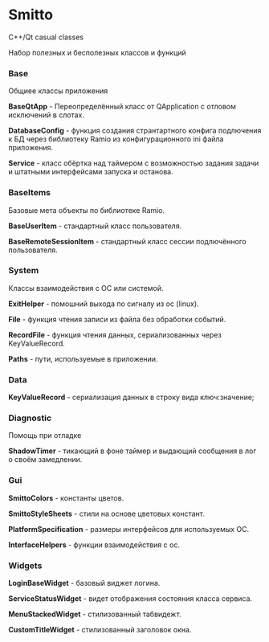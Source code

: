 # Smitto

C++/Qt casual classes

Набор полезных и бесполезных классов и функций
### Base
Общиее классы приложения

**BaseQtApp** - Переопределённый класс от QApplication с отловом исключений в слотах.

**DatabaseConfig** - функция создания странтартного конфига подлючения к БД через библиотеку Ramio из конфигурационного ini файла приложения.

**Service** - класс обёртка над таймером с возможностью задания задачи и штатными интерфейсами запуска и останова. 

### BaseItems
Базовые мета объекты по библиотеке Ramio.

**BaseUserItem** - стандартный класс пользователя.

**BaseRemoteSessionItem** - стандартный класс сессии подлючённого пользователя.

### System
Классы взаимодействия с ОС или системой.

**ExitHelper** - помошний выхода по сигналу из ос (linux).

**File** - функция чтения записи из файла без обработки событий.

**RecordFile** - функция чтения данных, сериализованных через KeyValueRecord.

**Paths** - пути, используемые в приложении.

### Data

**KeyValueRecord** - сериализация данных в строку вида ключ:значение;

### Diagnostic
Помощь при отладке

**ShadowTimer** - тикающий в фоне таймер и выдающий сообщения в лог о своём замедлении.

### Gui

**SmittoColors** - константы цветов.

**SmittoStyleSheets** - стили на основе цветовых констант.

**PlatformSpecification** - размеры интерфейсов для используемых ОС.

**InterfaceHelpers** - функции взаимодействия с ос.


### Widgets

**LoginBaseWidget** - базовый виджет логина.

**ServiceStatusWidget** - видет отображения состояния класса сервиса.

**MenuStackedWidget** - стилизованный табвидежт.

**CustomTitleWidget** - стилизованный заголовок окна.

